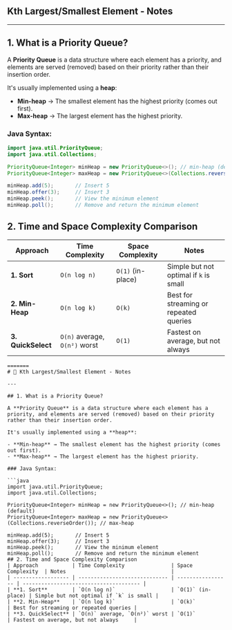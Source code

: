 ## Kth Largest/Smallest Element - Notes

---

## 1. What is a Priority Queue?

A **Priority Queue** is a data structure where each element has a priority, and elements are served (removed) based on their priority rather than their insertion order.

It's usually implemented using a **heap**:

- **Min-heap** → The smallest element has the highest priority (comes out first).
- **Max-heap** → The largest element has the highest priority.

### Java Syntax:

```java
import java.util.PriorityQueue;
import java.util.Collections;

PriorityQueue<Integer> minHeap = new PriorityQueue<>(); // min-heap (default)
PriorityQueue<Integer> maxHeap = new PriorityQueue<>(Collections.reverseOrder()); // max-heap

minHeap.add(5);       // Insert 5
minHeap.offer(3);     // Insert 3
minHeap.peek();       // View the minimum element
minHeap.poll();       // Remove and return the minimum element
```

## 2. Time and Space Complexity Comparison

| Approach           | Time Complexity               | Space Complexity  | Notes                                  |
| ------------------ | ----------------------------- | ----------------- | -------------------------------------- |
| **1. Sort**        | `O(n log n)`                  | `O(1)` (in-place) | Simple but not optimal if `k` is small |
| **2. Min-Heap**    | `O(n log k)`                  | `O(k)`            | Best for streaming or repeated queries |
| **3. QuickSelect** | `O(n)` average, `O(n²)` worst | `O(1)`            | Fastest on average, but not always     |

````
=======
# 📌 Kth Largest/Smallest Element - Notes

---

## 1. What is a Priority Queue?

A **Priority Queue** is a data structure where each element has a priority, and elements are served (removed) based on their priority rather than their insertion order.

It's usually implemented using a **heap**:

- **Min-heap** → The smallest element has the highest priority (comes out first).
- **Max-heap** → The largest element has the highest priority.

### Java Syntax:

```java
import java.util.PriorityQueue;
import java.util.Collections;

PriorityQueue<Integer> minHeap = new PriorityQueue<>(); // min-heap (default)
PriorityQueue<Integer> maxHeap = new PriorityQueue<>(Collections.reverseOrder()); // max-heap

minHeap.add(5);       // Insert 5
minHeap.offer(3);     // Insert 3
minHeap.peek();       // View the minimum element
minHeap.poll();       // Remove and return the minimum element
## 2. Time and Space Complexity Comparison
| Approach           | Time Complexity               | Space Complexity  | Notes                                  |
| ------------------ | ----------------------------- | ----------------- | -------------------------------------- |
| **1. Sort**        | `O(n log n)`                  | `O(1)` (in-place) | Simple but not optimal if `k` is small |
| **2. Min-Heap**    | `O(n log k)`                  | `O(k)`            | Best for streaming or repeated queries |
| **3. QuickSelect** | `O(n)` average, `O(n²)` worst | `O(1)`            | Fastest on average, but not always     |
````
